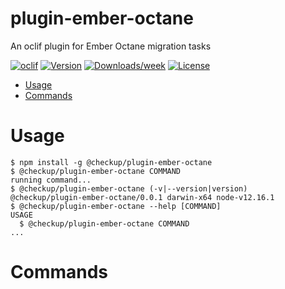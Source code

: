 plugin-ember-octane
===================

An oclif plugin for Ember Octane migration tasks

[![oclif](https://img.shields.io/badge/cli-oclif-brightgreen.svg)](https://oclif.io)
[![Version](https://img.shields.io/npm/v/plugin-ember-octane.svg)](https://npmjs.org/package/plugin-ember-octane)
[![Downloads/week](https://img.shields.io/npm/dw/plugin-ember-octane.svg)](https://npmjs.org/package/plugin-ember-octane)
[![License](https://img.shields.io/npm/l/plugin-ember-octane.svg)](https://github.com/packages/plugin-ember-octane/blob/master/package.json)

<!-- toc -->
* [Usage](#usage)
* [Commands](#commands)
<!-- tocstop -->
# Usage
<!-- usage -->
```sh-session
$ npm install -g @checkup/plugin-ember-octane
$ @checkup/plugin-ember-octane COMMAND
running command...
$ @checkup/plugin-ember-octane (-v|--version|version)
@checkup/plugin-ember-octane/0.0.1 darwin-x64 node-v12.16.1
$ @checkup/plugin-ember-octane --help [COMMAND]
USAGE
  $ @checkup/plugin-ember-octane COMMAND
...
```
<!-- usagestop -->
# Commands
<!-- commands -->

<!-- commandsstop -->
